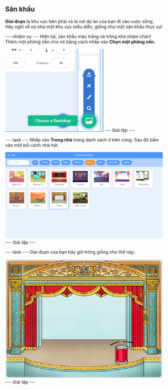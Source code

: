 ## Sân khấu

**Giai đoạn** là khu vực bên phải và là nơi dự án của bạn đi vào cuộc sống. Hãy nghĩ về nó như một khu vực biểu diễn, giống như một sân khấu thực sự!

\--- nhiệm vụ \--- Hiện tại, sân khấu màu trắng và trông khá nhàm chán! Thêm một phông nền cho nó bằng cách nhấp vào **Chọn một phông nền**.

![ảnh chụp màn hình](images/band-stage-choose.png) \--- /bài tập \---

\--- task \--- Nhấp vào **Trong nhà** trong danh sách ở trên cùng. Sau đó bấm vào một bối cảnh nhà hát.

![ảnh chụp màn hình](images/band-backdrop.png) \--- /bài tập \---

\--- task \--- Giai đoạn của bạn bây giờ trông giống như thế này:

![ảnh chụp màn hình](images/band-stage.png) \--- /bài tập \---